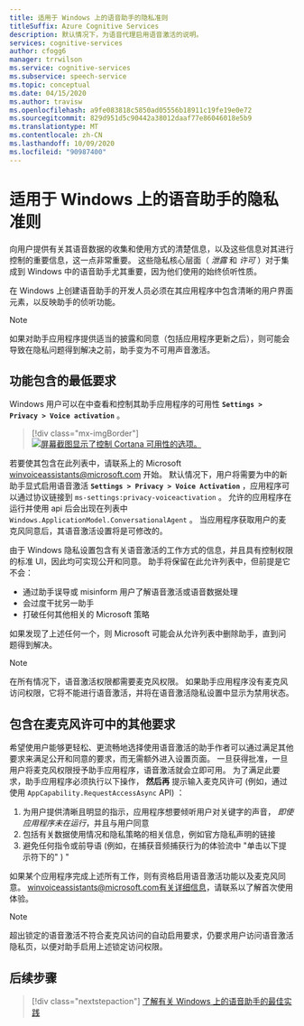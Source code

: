 ```yaml
---
title: 适用于 Windows 上的语音助手的隐私准则
titleSuffix: Azure Cognitive Services
description: 默认情况下，为语音代理启用语音激活的说明。
services: cognitive-services
author: cfogg6
manager: trrwilson
ms.service: cognitive-services
ms.subservice: speech-service
ms.topic: conceptual
ms.date: 04/15/2020
ms.author: travisw
ms.openlocfilehash: a9fe083818c5850ad05556b18911c19fe19e0e72
ms.sourcegitcommit: 829d951d5c90442a38012daaf77e86046018e5b9
ms.translationtype: MT
ms.contentlocale: zh-CN
ms.lasthandoff: 10/09/2020
ms.locfileid: "90987400"
---
```

# <a name="privacy-guidelines-for-voice-assistants-on-windows"></a>适用于 Windows 上的语音助手的隐私准则

向用户提供有关其语音数据的收集和使用方式的清楚信息，以及这些信息对其进行控制的重要信息，这一点非常重要。 这些隐私核心层面（ *泄露* 和 *许可* ）对于集成到 Windows 中的语音助手尤其重要，因为他们使用的始终侦听性质。

在 Windows 上创建语音助手的开发人员必须在其应用程序中包含清晰的用户界面元素，以反映助手的侦听功能。

> [!NOTE]
> 如果对助手应用程序提供适当的披露和同意（包括应用程序更新之后），则可能会导致在隐私问题得到解决之前，助手变为不可用声音激活。

## <a name="minimum-requirements-for-feature-inclusion"></a>功能包含的最低要求

Windows 用户可以在中查看和控制其助手应用程序的可用性 **`Settings > Privacy > Voice activation`** 。

 > [!div class="mx-imgBorder"]
 > [![屏幕截图显示了控制 Cortana 可用性的选项。 ](media/voice-assistants/windows_voice_assistant/privacy-app-listing.png "助手应用程序的 Windows 语音激活隐私设置条目")](media/voice-assistants/windows_voice_assistant/privacy-app-listing.png#lightbox)

若要使其包含在此列表中，请联系上的 Microsoft winvoiceassistants@microsoft.com 开始。 默认情况下，用户将需要为中的新助手显式启用语音激活 **`Settings > Privacy > Voice Activation`** ，应用程序可以通过协议链接到 `ms-settings:privacy-voiceactivation` 。 允许的应用程序在运行并使用 api 后会出现在列表中 `Windows.ApplicationModel.ConversationalAgent` 。 当应用程序获取用户的麦克风同意后，其语音激活设置将是可修改的。

由于 Windows 隐私设置包含有关语音激活的工作方式的信息，并且具有控制权限的标准 UI，因此均可实现公开和同意。 助手将保留在此允许列表中，但前提是它不会：

* 通过助手误导或 misinform 用户了解语音激活或语音数据处理
* 会过度干扰另一助手
* 打破任何其他相关的 Microsoft 策略

如果发现了上述任何一个，则 Microsoft 可能会从允许列表中删除助手，直到问题得到解决。

> [!NOTE]
> 在所有情况下，语音激活权限都需要麦克风权限。 如果助手应用程序没有麦克风访问权限，它将不能进行语音激活，并将在语音激活隐私设置中显示为禁用状态。

## <a name="additional-requirements-for-inclusion-in-microphone-consent"></a>包含在麦克风许可中的其他要求

希望使用户能够更轻松、更流畅地选择使用语音激活的助手作者可以通过满足其他要求来满足公开和同意的要求，而无需额外进入设置页面。 一旦获得批准，一旦用户将麦克风权限授予助手应用程序，语音激活就会立即可用。 为了满足此要求，助手应用程序必须执行以下操作， **然后再** 提示输入麦克风许可 (例如，通过使用 `AppCapability.RequestAccessAsync` API) ：

1. 为用户提供清晰且明显的指示，应用程序想要倾听用户对关键字的声音， *即使应用程序未在运行*，并且与用户同意
1. 包括有关数据使用情况和隐私策略的相关信息，例如官方隐私声明的链接
1. 避免任何指令或前导语 (例如，在捕获音频捕获行为的体验流中 "单击以下提示符下的" ) "

如果某个应用程序完成上述所有工作，则有资格启用语音激活功能以及麦克风同意。 winvoiceassistants@microsoft.com有关详细信息，请联系以了解首次使用体验。

> [!NOTE]
> 超出锁定的语音激活不符合麦克风访问的自动启用要求，仍要求用户访问语音激活隐私页，以便对助手启用上述锁定访问权限。

## <a name="next-steps"></a>后续步骤

> [!div class="nextstepaction"]
> [了解有关 Windows 上的语音助手的最佳实践](windows-voice-assistants-best-practices.md)